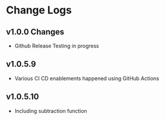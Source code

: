 # Change Logs
## v1.0.0 Changes
- Github Release Testing in progress

## v1.0.5.9
- Various CI CD enablements happened using GitHub Actions

## v1.0.5.10
- Including subtraction function